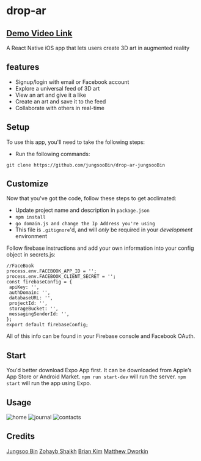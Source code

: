 # drop-ar

## [Demo Video Link](https://www.youtube.com/watch?v=AEFKYCpou0k)

A React Native iOS app that lets users create 3D art in augmented reality

## features

- Signup/login with email or Facebook account
- Explore a universal feed of 3D art
- View an art and give it a like
- Create an art and save it to the feed
- Collaborate with others in real-time


## Setup

To use this app, you'll need to take the following steps:

* Run the following commands:

```
git clone https://github.com/jungsooBin/drop-ar-jungsooBin
```

## Customize

Now that you've got the code, follow these steps to get acclimated:

* Update project name and description in `package.json`
* `npm install`
* `go domain.js and change the Ip Address you're using`
* This file is `.gitignore`'d, and will *only* be required in your *development* environment

Follow firebase instructions and add your own information into your config object in secrets.js: 

```
//FaceBook
process.env.FACEBOOK_APP_ID = '';
process.env.FACEBOOK_CLIENT_SECRET = '';
const firebaseConfig = {
 apiKey: '',
 authDomain: '',
 databaseURL: '',
 projectId: '',
 storageBucket: '',
 messagingSenderId: '',
};
export default firebaseConfig;
```

All of this info can be found in your Firebase console and Facebook OAuth.

## Start
You'd better download Expo App first. It can be downloaded from Apple’s App Store or Android Market.
`npm run start-dev` will run the server.
`npm start` will run the app using Expo.

## Usage

![home](https://github.com/jungsooBin/drop-ar-jungsooBin/blob/master/screenshots/Screen%20Shot%202018-12-26%20at%205.51.51%20PM.png "Home")
![journal](https://github.com/jungsooBin/drop-ar-jungsooBin/blob/master/screenshots/Screen%20Shot%202018-12-26%20at%205.52.15%20PM.png "Feed")
![contacts](https://github.com/jungsooBin/drop-ar-jungsooBin/blob/master/screenshots/Screen%20Shot%202018-12-26%20at%205.52.39%20PM.png "Load Scene")

## Credits

[Jungsoo Bin](https://www.linkedin.com/in/jungsoo-bin-1a2b9b136/)
[Zohayb Shaikh](https://www.linkedin.com/in/zohaybshaikh/)
[Brian Kim](https://www.linkedin.com/in/brianjckim/)
[Matthew Dworkin](https://www.linkedin.com/in/matthew-dworkin-phd/)
